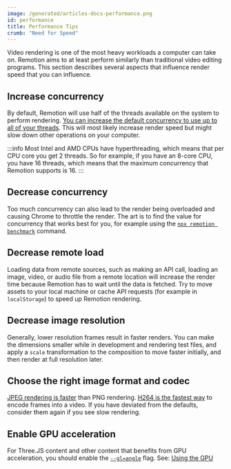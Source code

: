 ```yaml
---
image: /generated/articles-docs-performance.png
id: performance
title: Performance Tips
crumb: "Need for Speed"
---
```


Video rendering is one of the most heavy workloads a computer can take on. Remotion aims to at least perform similarly than traditional video editing programs. This section describes several aspects that influence render speed that you can influence.

## Increase concurrency

By default, Remotion will use half of the threads available on the system to perform rendering. [You can increase the default concurrency to use up to all of your threads](https://www.remotion.dev/docs/cli). This will most likely increase render speed but might slow down other operations on your computer.

:::info
Most Intel and AMD CPUs have hyperthreading, which means that per CPU core you get 2 threads. So for example, if you have an 8-core CPU, you have 16 threads, which means that the maximum concurrency that Remotion supports is 16.
:::

## Decrease concurrency

Too much concurrency can also lead to the render being overloaded and causing Chrome to throttle the render. The art is to find the value for concurrency that works best for you, for example using the [`npx remotion benchmark`](/docs/cli/benchmark) command.

## Decrease remote load

Loading data from remote sources, such as making an API call, loading an image, video, or audio file from a remote location will increase the render time because Remotion has to wait until the data is fetched. Try to move assets to your local machine or cache API requests (for example in `localStorage`) to speed up Remotion rendering.

## Decrease image resolution

Generally, lower resolution frames result in faster renders. You can make the dimensions smaller while in development and rendering test files, and apply a `scale` transformation to the composition to move faster initially, and then render at full resolution later.

## Choose the right image format and codec

[JPEG rendering is faster](/docs/config#setimageformat) than PNG rendering. [H264 is the fastest way](/docs/encoding) to encode frames into a video. If you have deviated from the defaults, consider them again if you see slow rendering.

## Enable GPU acceleration

For Three.JS content and other content that benefits from GPU acceleration, you should enable the [`--gl=angle`](/docs/chromium-flags#--gl) flag. See: [Using the GPU](/docs/gpu)
